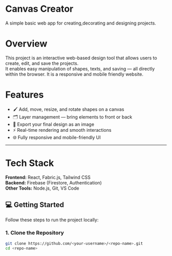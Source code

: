 # Canvas Creator

A simple basic web app for creating,decorating and designing projects.

# Overview

This project is an interactive web-based design tool that allows users to create, edit, and save the projects.  
It enables easy manipulation of shapes, texts, and saving — all directly within the browser.
It is a responsive and mobile friendly website.

# Features
- 🖌️ Add, move, resize, and rotate shapes on a canvas  
- 🗂️ Layer management — bring elements to front or back  
- 💾 Export your final design as an image  
- ⚡ Real-time rendering and smooth interactions  
- 🌐 Fully responsive and mobile-friendly UI  

---

# Tech Stack

**Frontend:** React, Fabric.js, Tailwind CSS  
**Backend:** Firebase (Firestore, Authentication)    
**Other Tools:** Node.js, Git, VS Code  

## 💻 Getting Started

Follow these steps to run the project locally:

### 1. Clone the Repository
```bash
git clone https://github.com/<your-username>/<repo-name>.git
cd <repo-name>
